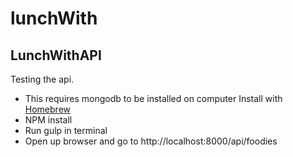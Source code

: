 # lunchWith

## LunchWithAPI ##
Testing the api.
*	This requires mongodb to be installed on computer
	Install with [Homebrew](https://docs.mongodb.org/v3.0/tutorial/install-mongodb-on-os-x/)
*	NPM install
*	Run gulp in terminal
*	Open up browser and go to http://localhost:8000/api/foodies